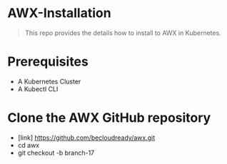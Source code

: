 # AWX-Installation
> This repo provides the details how to install to AWX in Kubernetes.

# Prerequisites
* A Kubernetes Cluster
* A Kubectl CLI

# Clone the AWX GitHub repository
* [link] https://github.com/becloudready/awx.git
* cd awx
* git checkout -b branch-17